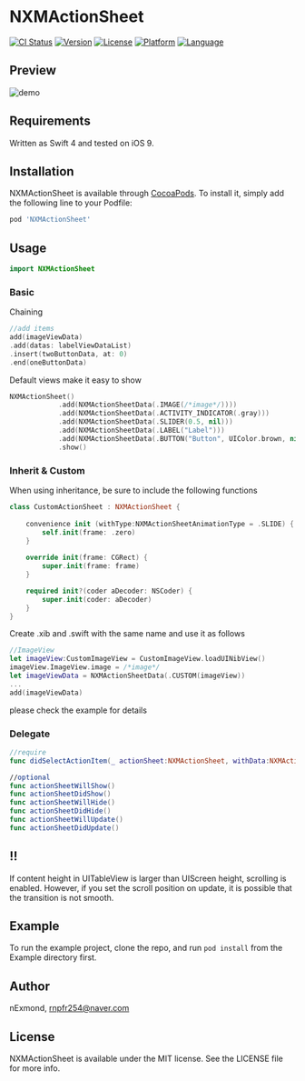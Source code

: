 # NXMActionSheet

[![CI Status](http://img.shields.io/travis/nExmond/NXMActionSheet.svg?style=flat)](https://travis-ci.org/nExmond/NXMActionSheet)
[![Version](https://img.shields.io/cocoapods/v/NXMActionSheet.svg?style=flat)](http://cocoapods.org/pods/NXMActionSheet)
[![License](https://img.shields.io/cocoapods/l/NXMActionSheet.svg?style=flat)](http://cocoapods.org/pods/NXMActionSheet)
[![Platform](https://img.shields.io/cocoapods/p/NXMActionSheet.svg?style=flat)](http://cocoapods.org/pods/NXMActionSheet)
[![Language](https://img.shields.io/badge/swift-4.0-orange.svg?style=flat)](https://developer.apple.com/swift/)

## Preview

![demo](https://github.com/nExmond/NXMActionSheet/blob/master/Images/demo.gif)

## Requirements

Written as Swift 4 and tested on iOS 9.

## Installation

NXMActionSheet is available through [CocoaPods](http://cocoapods.org). To install
it, simply add the following line to your Podfile:

```ruby
pod 'NXMActionSheet'
```

## Usage

```swift
import NXMActionSheet
```
### Basic

Chaining
```swift
//add items
add(imageViewData)
.add(datas: labelViewDataList)
.insert(twoButtonData, at: 0)
.end(oneButtonData)

```
Default views make it easy to show

```swift
NXMActionSheet()
            .add(NXMActionSheetData(.IMAGE(/*image*/))))
            .add(NXMActionSheetData(.ACTIVITY_INDICATOR(.gray)))
            .add(NXMActionSheetData(.SLIDER(0.5, nil)))
            .add(NXMActionSheetData(.LABEL("Label")))
            .add(NXMActionSheetData(.BUTTON("Button", UIColor.brown, nil), withTouchClose: true))
            .show()
```


### Inherit & Custom
When using inheritance, be sure to include the following functions
```swift
class CustomActionSheet : NXMActionSheet {
    
    convenience init (withType:NXMActionSheetAnimationType = .SLIDE) {
        self.init(frame: .zero)
    }
    
    override init(frame: CGRect) {
        super.init(frame: frame)
    }

    required init?(coder aDecoder: NSCoder) {
        super.init(coder: aDecoder)
    }
}
```

Create .xib and .swift with the same name and use it as follows
```swift
//ImageView
let imageView:CustomImageView = CustomImageView.loadUINibView()
imageView.ImageView.image = /*image*/
let imageViewData = NXMActionSheetData(.CUSTOM(imageView))
...
add(imageViewData)
```
please check the example for details



### Delegate
```swift
//require
func didSelectActionItem(_ actionSheet:NXMActionSheet, withData:NXMActionSheetData)

//optional
func actionSheetWillShow()
func actionSheetDidShow()
func actionSheetWillHide()
func actionSheetDidHide()
func actionSheetWillUpdate()
func actionSheetDidUpdate()
```

## !!
If content height in UITableView is larger than UIScreen height, scrolling is enabled.
However, if you set the scroll position on update, it is possible that the transition is not smooth.


## Example

To run the example project, clone the repo, and run `pod install` from the Example directory first.

## Author

nExmond, rnpfr254@naver.com

## License

NXMActionSheet is available under the MIT license. See the LICENSE file for more info.
